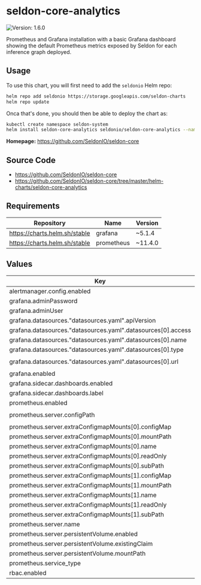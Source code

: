 # seldon-core-analytics

![Version: 1.6.0](https://img.shields.io/static/v1?label=Version&message=1.6.0&color=informational&style=flat-square)

Prometheus and Grafana installation with a basic Grafana dashboard showing
the default Prometheus metrics exposed by Seldon for each inference graph
deployed.

## Usage

To use this chart, you will first need to add the `seldonio` Helm repo:

```bash
helm repo add seldonio https://storage.googleapis.com/seldon-charts
helm repo update
```

Onca that's done, you should then be able to deploy the chart as:

```bash
kubectl create namespace seldon-system
helm install seldon-core-analytics seldonio/seldon-core-analytics --namespace seldon-system
```

**Homepage:** <https://github.com/SeldonIO/seldon-core>

## Source Code

* <https://github.com/SeldonIO/seldon-core>
* <https://github.com/SeldonIO/seldon-core/tree/master/helm-charts/seldon-core-analytics>

## Requirements

| Repository | Name | Version |
|------------|------|---------|
| https://charts.helm.sh/stable | grafana | ~5.1.4 |
| https://charts.helm.sh/stable | prometheus | ~11.4.0 |

## Values

| Key | Type | Default | Description |
|-----|------|---------|-------------|
| alertmanager.config.enabled | bool | `false` |  |
| grafana.adminPassword | string | `"password"` |  |
| grafana.adminUser | string | `"admin"` |  |
| grafana.datasources."datasources.yaml".apiVersion | int | `1` |  |
| grafana.datasources."datasources.yaml".datasources[0].access | string | `"proxy"` |  |
| grafana.datasources."datasources.yaml".datasources[0].name | string | `"prometheus"` |  |
| grafana.datasources."datasources.yaml".datasources[0].type | string | `"prometheus"` |  |
| grafana.datasources."datasources.yaml".datasources[0].url | string | `"http://seldon-core-analytics-prometheus-seldon"` |  |
| grafana.enabled | bool | `true` |  |
| grafana.sidecar.dashboards.enabled | bool | `true` |  |
| grafana.sidecar.dashboards.label | string | `"seldon_dashboard"` |  |
| prometheus.enabled | bool | `true` |  |
| prometheus.server.configPath | string | `"/etc/prometheus/conf/prometheus-config.yaml"` |  |
| prometheus.server.extraConfigmapMounts[0].configMap | string | `"prometheus-server-conf"` |  |
| prometheus.server.extraConfigmapMounts[0].mountPath | string | `"/etc/prometheus/conf/"` |  |
| prometheus.server.extraConfigmapMounts[0].name | string | `"prometheus-config-volume"` |  |
| prometheus.server.extraConfigmapMounts[0].readOnly | bool | `true` |  |
| prometheus.server.extraConfigmapMounts[0].subPath | string | `""` |  |
| prometheus.server.extraConfigmapMounts[1].configMap | string | `"prometheus-rules"` |  |
| prometheus.server.extraConfigmapMounts[1].mountPath | string | `"/etc/prometheus-rules"` |  |
| prometheus.server.extraConfigmapMounts[1].name | string | `"prometheus-rules-volume"` |  |
| prometheus.server.extraConfigmapMounts[1].readOnly | bool | `true` |  |
| prometheus.server.extraConfigmapMounts[1].subPath | string | `""` |  |
| prometheus.server.name | string | `"seldon"` |  |
| prometheus.server.persistentVolume.enabled | bool | `false` |  |
| prometheus.server.persistentVolume.existingClaim | string | `"seldon-claim"` |  |
| prometheus.server.persistentVolume.mountPath | string | `"/seldon-data"` |  |
| prometheus.service_type | string | `"ClusterIP"` |  |
| rbac.enabled | bool | `true` |  |
